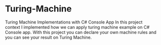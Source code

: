 # Turing-Machine
Turing Machine Implementations with C# Console App
In this project context I implemented how we can apply turing machine example on C# Console app. 
With this project you can declare your own machine rules and you can see your result on Turing Machine. 
